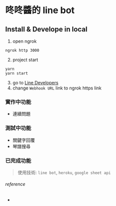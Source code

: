 # 咚咚醬的 line bot


## Install & Develope in local

1. open ngrok
```
ngrok http 3000
```
2. project start
```
yarn
yarn start
```
3. go to [Line Developers](https://developers.line.biz/console/channel/1656110986/messaging-api?status=success)
4. change  `Webhook URL` link to ngrok https link



### 實作中功能

- 連續問題

### 測試中功能

- 關鍵字回覆
- 琴譜搜尋


### 已完成功能







> 使用技術: `line bot`, `heroku`, `google sheet api`


###### reference
- 